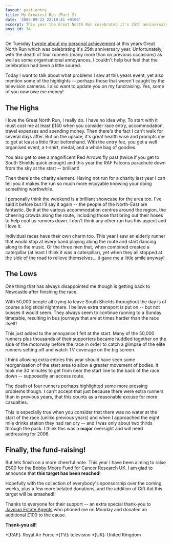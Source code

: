 ```yaml
---
layout: post-entry
title: My Greatest Run (Part 2)
date: '2005-09-22 22:19:41 +0100'
excerpt: This year the Great North Run celebrated it's 25th anniversary. Unfortunately the death of 4 runners and some organisational difficulties, the celebration felt a little soured.
post_id: 34
---
```

On Tuesday [I wrote about my personal achievement][1] at this years Great North Run which was celebrating it's 25th anniversary year. Unfortunately, with the death of four runners (many more than on previous occasions) as well as some organisational annoyances, I couldn't help but feel that the celebration had been a little soured.

Today I want to talk about what problems I saw at this years event, yet also mention some of the highlights -- perhaps those that weren't caught by the television cameras. I also want to update you on my fundraising. Yes, some of you now owe me money!

## The Highs
I love the Great North Run, I really do. I have no idea why. To start with it must cost me at least £150 when you consider race entry, accommodation, travel expenses and spending money. Then there's the fact I can't walk for several days after. But on the upside, it's great health wise and prompts me to get at least a little fitter beforehand. With the entry fee, you get a well organised event, a t-shirt, medal, and a whole bag of goodies.

You also get to see a magnificent Red Arrows fly past (twice if you get to South Shields quick enough) and this year the RAF Falcons parachute down from the sky at the start -- brilliant!

Then there's the charity element. Having not run for a charity last year I can tell you it makes the run so much more enjoyable knowing your doing something worthwhile.

I personally think the weekend is a brilliant showcase for the area too. I've said it before but I'll say it again -- the people of the North-East are fantastic. Be it at the various accommodation centres around the region, the cheering crowds along the route, including those that bring out their hoses to help cool us runners down. I don't think any other run has this aspect and I love it.

Individual races have their own charm too. This year I saw an elderly runner that would stop at every band playing along the route and start dancing along to the music. Or the three men that, when combined created a caterpillar (at least I think it was a caterpillar), yet when they all stopped at the side of the road to relieve themselves... it gave me a little smile anyway!

## The Lows
One thing that has always disappointed me though is getting back to Newcastle after finishing the race.

With 50,000 people all trying to leave South Shields throughout the day is of course a logistical nightmare. I believe extra transport is put on -- but not busses it would seem. They always seem to continue running to a Sunday timetable, resulting in bus journeys that are at times harder than the race itself!

This just added to the annoyance I felt at the start. Many of the 50,000 runners plus thousands of their supporters became huddled together on the side of the motorway before the race in order to catch a glimpse of the elite runners setting off and watch TV coverage on the big screen.

I think allowing extra entries this year should have seen some reorganisation of the start area to allow a greater movement of bodies. It took me 30 minutes to get from near the start line to the back of the race down -- supposedly an access route.

The death of four runners perhaps highlighted some more pressing problems though. I can't accept that just because there were extra runners than in previous years, that this counts as a reasonable excuse for more casualties.

This is especially true when you consider that there was no water at the start of the race (unlike previous years) and when I approached the eight mile drinks station they had ran dry -- and I was only about two thirds through the pack. I think this was a **major** oversight and will need addressing for 2006.

## Finally, the fund-raising!
But lets finish on a more cheerful note. This year I have been aiming to raise £500 for the Bobby Moore Fund for Cancer Research UK. I am glad to announce that **this target has been reached**!

Hopefully with the collection of everybody's sponsorship over the coming weeks, plus a few more belated donations, and the addition of Gift Aid this target will be smashed!!

Thanks to everyone for their support -- an extra special thank-you to [Jayman Estate Agents][2] who phoned me on Monday and donated an additional £100 to the cause.

**Thank-you all!**

[1]: /2005/09/my_greatest_run_part_1
[2]: http://www.jayman.co.uk/

*[RAF]: Royal Air Force
*[TV]: television
*[UK]: United Kingdom